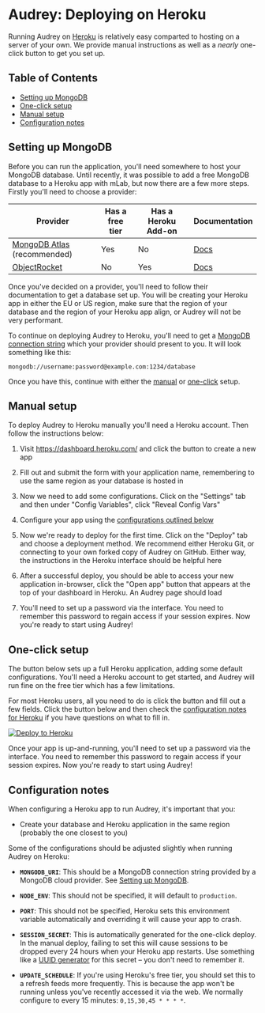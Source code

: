 
# Audrey: Deploying on Heroku

Running Audrey on [Heroku](https://www.heroku.com/) is relatively easy comparted to hosting on a server of your own. We provide manual instructions as well as a _nearly_ one-click button to get you set up.


## Table of Contents

  * [Setting up MongoDB](#setting-up-mongodb)
  * [One-click setup](#one-click-setup)
  * [Manual setup](#manual-setup)
  * [Configuration notes](#configuration-notes)


## Setting up MongoDB

Before you can run the application, you'll need somewhere to host your MongoDB database. Until recently, it was possible to add a free MongoDB database to a Heroku app with mLab, but now there are a few more steps. Firstly you'll need to choose a provider:

| Provider                                                           | Has a free tier | Has a Heroku Add-on | Documentation                                                    |
|--------------------------------------------------------------------|-----------------|---------------------|------------------------------------------------------------------|
| [MongoDB Atlas](https://www.mongodb.com/cloud/atlas) (recommended) | Yes             | No                  | [Docs](https://developer.mongodb.com/how-to/use-atlas-on-heroku) |
| [ObjectRocket](https://www.objectrocket.com/)                      | No              | Yes                 | [Docs](https://elements.heroku.com/addons/ormongo)               |


Once you've decided on a provider, you'll need to follow their documentation to get a database set up. You will be creating your Heroku app in either the EU or US region, make sure that the region of your database and the region of your Heroku app align, or Audrey will not be very performant.

To continue on deploying Audrey to Heroku, you'll need to get a [MongoDB connection string](https://docs.mongodb.com/manual/reference/connection-string/) which your provider should present to you. It will look something like this:

```
mongodb://username:password@example.com:1234/database
```

Once you have this, continue with either the [manual](#manual-setup) or [one-click](#one-click-setup) setup.


## Manual setup

To deploy Audrey to Heroku manually you'll need a Heroku account. Then follow the instructions below:

  1. Visit <https://dashboard.heroku.com/> and click the button to create a new app

  2. Fill out and submit the form with your application name, remembering to use the same region as your database is hosted in

  5. Now we need to add some configurations. Click on the "Settings" tab and then under "Config Variables", click "Reveal Config Vars"

  6. Configure your app using the [configurations outlined below](#configuration-notes)

  7. Now we're ready to deploy for the first time. Click on the "Deploy" tab and choose a deployment method. We recommend either Heroku Git, or connecting to your own forked copy of Audrey on GitHub. Either way, the instructions in the Heroku interface should be helpful here

  8. After a successful deploy, you should be able to access your new application in-browser, click the "Open app" button that appears at the top of your dashboard in Heroku. An Audrey page should load

  9. You'll need to set up a password via the interface. You need to remember this password to regain access if your session expires. Now you're ready to start using Audrey!


## One-click setup

The button below sets up a full Heroku application, adding some default configurations. You'll need a Heroku account to get started, and Audrey will run fine on the free tier which has a few limitations.

For most Heroku users, all you need to do is click the button and fill out a few fields. Click the button below and then check the [configuration notes for Heroku](#configuration-notes) if you have questions on what to fill in.

[![Deploy to Heroku](https://www.herokucdn.com/deploy/button.svg)](https://heroku.com/deploy?template=https://github.com/rowanmanning/audrey/tree/main)

Once your app is up-and-running, you'll need to set up a password via the interface. You need to remember this password to regain access if your session expires. Now you're ready to start using Audrey!


## Configuration notes

When configuring a Heroku app to run Audrey, it's important that you:

  - Create your database and Heroku application in the same region (probably the one closest to you)

Some of the configurations should be adjusted slightly when running Audrey on Heroku:

  - **`MONGODB_URI`**: This should be a MongoDB connection string provided by a MongoDB cloud provider. See [Setting up MongoDB](#setting-up-mongodb).

  - **`NODE_ENV`**: This should not be specified, it will default to `production`.

  - **`PORT`**: This should not be specified, Heroku sets this environment variable automatically and overriding it will cause your app to crash.

  - **`SESSION_SECRET`**: This is automatically generated for the one-click deploy. In the manual deploy, failing to set this will cause sessions to be dropped every 24 hours when your Heroku app restarts. Use something like a [UUID generator](https://www.uuidgenerator.net/) for this secret – you don't need to remember it.

  - **`UPDATE_SCHEDULE`**: If you're using Heroku's free tier, you should set this to a refresh feeds more frequently. This is because the app won't be running unless you've recently accessed it via the web. We normally configure to every 15 minutes: `0,15,30,45 * * * *`.

